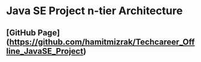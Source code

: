 # Java SE Project n-tier Architecture
[GitHub Page] (https://github.com/hamitmizrak/Techcareer_Offline_JavaSE_Project)
---

```sh 
```